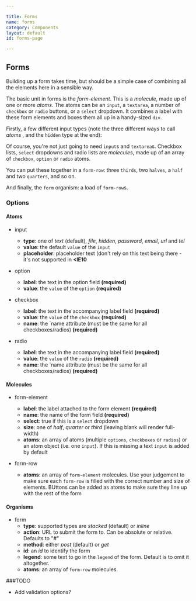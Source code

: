 ```yaml
---

title: Forms
name: forms
category: Components
layout: default
id: forms-page

---
```


## Forms

Building up a form takes time, but should be a simple case of combining all the elements here in a sensible way.

The basic unit in forms is the _form-element_. This is a _molecule_, made up of one or more _atoms_. The atoms can be an `input`, a `textarea`, a number of `checkbox` or `radio` buttons, or a `select` dropdown. It combines a label with these form elements and boxes them all up in a handy-sized `div`.

Firstly, a few different input types (note the three different ways to call _atoms_ , and the `hidden` type at the end):

<script>
component("form-element", { "label": "Name", "name": "a", "atoms": { "input": { "placeholder":"Enter your name" } } });
component("form-element", { "label": "Email", "name": "b", "atoms": [
  { "input": { "type": "email" } }
]});
component("form-element", { "label": "Image", "name": "c", "atoms": [
  {
    "component": "input",
    "options": { "type": "file" }
  }
]});
component("form-element", { "label": "Password", "name": "d", "atoms": { "input": { "type": "password" } } });
component("form-element", { "label": "Website", "name": "e", "atoms": { "input": { "type": "url", "value":"http://" } } });
component("form-element", { "label": "Phone", "name": "f", "atoms": { "input": { "type": "phone" } } });
component("form-element", { "label": "Your Comment", "name": "g", "atoms": { "textarea": { "placeholder": "Please add a well-written, grammatically correct comment" } } });
component("form-element", { "label": false, "name": "h", "atoms": { "input": { "type": "hidden", "value": "this is a secret value" } } });
</script>

Of course, you're not just going to need `input`s and `textarea`s. Checkbox lists, `select` dropdowns and radio lists are _molecules_, made up of an array of `checkbox`, `option` or `radio` atoms.

<script>
component("form-element", { "label": "What is your favourite colour?", "select": true, "name": "i", "atoms":[
	{ "option": { "label": "Red", "value": "red" } },
	{ "option": { "label": "Blue", "value": "blue" } },
	{ "option": { "label": "Green", "value": "green" } },
	{ "option": { "label": "Yellow", "value": "yellow" } }
]});
component("form-element", { "label": "What instruments do you play?", "name": "j", "atoms":[
	{ "checkbox": { "label": "Ukulele", "value": "ukulele" } },
	{ "checkbox": { "label": "Mandolin", "value": "mandolin" } },
	{ "checkbox": { "label": "Banjo", "value": "banjo", "checked": true } },
	{ "checkbox": { "label": "Guitar", "value": "guitar" } }
]});
component("form-element", { "label": "Do you know the way to San Jose?", "name": "k", "atoms":[
	{ "radio": { "label": "Yes", "value": "yes" } },
	{ "radio": { "label": "No", "value": "no" } },
	{ "radio": { "label": "Not sure", "value": "unsure" } }
]});
</script>

You can put these together in a `form-row`: three `thirds`, two `halves`, a `half` and two `quarters`, and so on.

<script>
component("form-row", { atoms: [
	{ "form-element": { "label": "Bippity", "name": "l", "size": "half" } },
	{ "form-element": { "label": "Boppity", "name": "m", "size": "quarter" } },
	{ "form-element": { "label": "Boo", "name": "n", "size": "quarter" } },
]});
</script>

And finally, the `form` organism: a load of `form-row`s.

<script>
component("form", { type:"stacked", method:"get", legend: "Fill in this form", atoms: [

	{ "form-row": { atoms: [
		{ "form-element": { "label": "Bippity", "name": "o", "size": "half" } },
		{ "form-element": { "label": "Boppity", "name": "p", "size": "quarter" } },
		{ "form-element": { "label": "Boo", "name": "q", "size": "quarter" } },
	]}},
	{ "form-row": { atoms: [
		{ "form-element": { "label": "Hickory", "name": "r", "size": "third" } },
		{ "form-element": { "label": "Dickory", "name": "s", "size": "third" } },
		{ "form-element": { "label": "Dock", "name": "t", "size": "third" } },
	]}},
	{ "form-row": { atoms: [
		{ "button": { "text": "Submit" } }
	]}}

]});
</script>

### Options

#### Atoms

* input
  * **type**: one of _text_ (default), _file_, _hidden_, _password_, _email_, _url_ and _tel_
  * **value**: the default `value` of the `input`
  * **placeholder**: placeholder text (don't rely on this text being there - it's not supported in **<IE10**


* option
  * **label**: the text in the option field **(required)**
  * **value**: the `value` of the `option` **(required)**


* checkbox
  * **label**: the text in the accompanying label field **(required)**
  * **value**: the `value` of the `checkbox` **(required)**
  * **name**: the `name attribute (must be the same for all checkboxes/radios)  **(required)**


* radio
  * **label**: the text in the accompanying label field **(required)**
  * **value**: the `value` of the `radio` **(required)**
  * **name**: the `name attribute (must be the same for all checkboxes/radios)  **(required)**


#### Molecules


* form-element
  * **label**: the label attached to the form element **(required)**
  * **name**: the name of the form field **(required)**
  * **select**: true if this is a `select` dropdown
  * **size**: one of _half_, _quarter_ or _third_ (leaving blank will render full-width)
  * **atoms**: an array of atoms (multiple `options`, `checkboxes` or `radios`) or an atom object (i.e. one `input`). If this is missing a text `input` is added by default


* form-row
  * **atoms**: an array of `form-element` molecules. Use your judgement to make sure each `form-row` is filled with the correct number and size of elements. BUttons can be added as atoms to make sure they line up with the rest of the form


#### Organisms


* form
  * **type**: supported types are _stacked_ (default) or _inline_
  * **action**: URL to submit the form to. Can be absolute or relative. Defaults to "#"
  * **method**: either _post_ (default) or _get_
  * **id**: an _id_ to identify the form
  * **legend**: some text to go in the `legend` of the form. Default is to omit it altogether.
  * **atoms**: an array of `form-row` molecules.


###TODO

* Add validation options?
